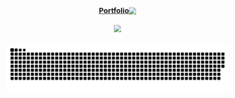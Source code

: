 
<h3 align="center"><a href="https://fabian-martinez1.github.io/" target="_blank">Portfolio</a><img src="https://user-images.githubusercontent.com/55964635/133448364-b43ed26d-b465-4a0a-ae59-7701d54b4966.gif" width="30" align="center"> </h3> 



<h3 align="center">
<img src="https://media.giphy.com/media/pVGsAWjzvXcZW4ZBTE/giphy.gif?cid=ecf05e47ae5kz8vzu0l01lwkelgwiwe4lorfjipm55rkklon&rid=giphy.gif&ct=g"/>
</h3> 

<h3 align="center">
<img src="/github-contribution-grid-snake.svg"/>


</h3> 
